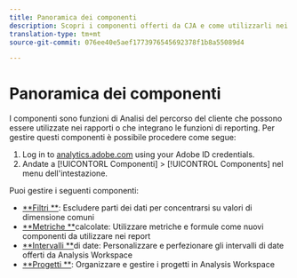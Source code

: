 ```yaml
---
title: Panoramica dei componenti
description: Scopri i componenti offerti da CJA e come utilizzarli nei report.
translation-type: tm+mt
source-git-commit: 076ee40e5aef1773976545692378f1b8a55089d4

---
```



# Panoramica dei componenti

I componenti sono funzioni di Analisi del percorso del cliente che possono essere utilizzate nei rapporti o che integrano le funzioni di reporting. Per gestire questi componenti è possibile procedere come segue:

1. Log in to [analytics.adobe.com](https://analytics.adobe.com) using your Adobe ID credentials.
2. Andate a [!UICONTORL Componenti] > [!UICONTROL Components] nel menu dell&#39;intestazione.

Puoi gestire i seguenti componenti:

* [**Filtri **](filters/filters-overview.md): Escludere parti dei dati per concentrarsi su valori di dimensione comuni
* [**Metriche **](calc-metrics/calc-metr-overview.md)calcolate: Utilizzare metriche e formule come nuovi componenti da utilizzare nei report
* [**Intervalli **](date-ranges/overview.md)di date: Personalizzare e perfezionare gli intervalli di date offerti da Analysis Workspace
* [**Progetti **](projects/overview.md): Organizzare e gestire i progetti in Analysis Workspace

